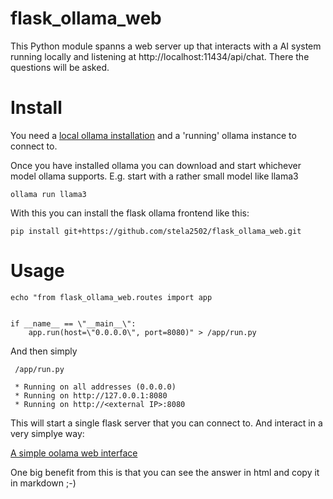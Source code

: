 # flask_ollama_web


This Python module spanns a web server up that interacts with a AI system running locally and listening at http://localhost:11434/api/chat. There the questions will be asked.

# Install

You need a [local ollama installation](https://ollama.com/download/) and a 'running' ollama instance to connect to.

Once you have installed ollama you can download and start whichever model ollama supports.
E.g. start with a rather small model like llama3
```
ollama run llama3
```

With this you can install the flask ollama frontend like this:

```
pip install git+https://github.com/stela2502/flask_ollama_web.git
```

# Usage

```
echo "from flask_ollama_web.routes import app


if __name__ == \"__main__\":
    app.run(host=\"0.0.0.0\", port=8080)" > /app/run.py
```

And then simply

```
 /app/run.py
```

```
 * Running on all addresses (0.0.0.0)
 * Running on http://127.0.0.1:8080
 * Running on http://<external IP>:8080
```

This will start a single flask server that you can connect to.
And interact in a very simplye way:

[A simple oolama web interface](./SimpleInterface.png)

One big benefit from this is that you can see the answer in html and copy it in markdown ;-)